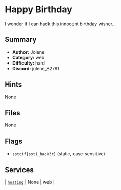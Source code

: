 # Happy Birthday
I wonder if I can hack this innocent birthday wisher...


## Summary
- **Author:** Jolene
- **Category:** web
- **Difficulty:** hard
- **Discord:** jolene_82791

## Hints
None

## Files
None

## Flags
- `sstctf{sst1_hack3r}` (static, case-sensitive)

## Services
| [`hosting`](<service/src>) | None | web |
